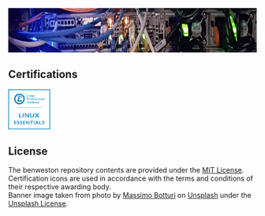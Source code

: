 <div align="center">
    <img src="https://github.com/benweston/benweston/blob/main/img/banner-image.png" alt="Server" width="900" height="90" />
</div>

## Certifications

<div align="left">
    <p align="left">
        <a href="https://lpi.org/verify/LPI000423983/mbdrzy6994">
            <img src="https://github.com/benweston/benweston/blob/main/img/linux-essentials.png" width="84.9" height="80.7" alt="Linux Essentials Icon" />
        </a>
    </p>
</div>

## License

<div align="left">

The benweston repository contents are provided under the [MIT License](https://github.com/benweston/benweston/blob/main/LICENSE).   
Certification icons are used in accordance with the terms and conditions of their respective awarding body.   
Banner image taken from photo by [Massimo Botturi](https://unsplash.com/@wildmax) on [Unsplash](https://unsplash.com/photos/electronic-wire-lot-zFYUsLk_50Y?utm_content=creditCopyText&utm_medium=referral&utm_source=unsplash) under the [Unsplash License](https://unsplash.com/license).   

</div>

<!--
**benweston/benweston** is a ✨ _special_ ✨ repository because its `README.md` (this file) appears on your GitHub profile.

Here are some ideas to get you started:

- 🔭 I’m currently working on ...
- 🌱 I’m currently learning ...
- 👯 I’m looking to collaborate on ...
- 🤔 I’m looking for help with ...
- 💬 Ask me about ...
- 📫 How to reach me: ...
- 😄 Pronouns: ...
- ⚡ Fun fact: ...
-->
